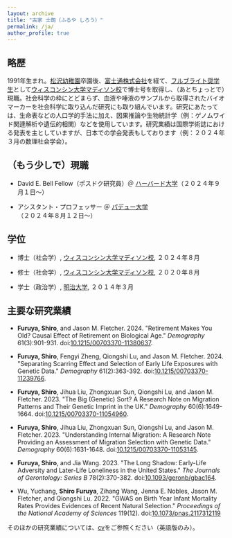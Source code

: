 ```yaml
---
layout: archive
title: "古家 士朗（ふるや しろう）"
permalink: /ja/
author_profile: true
---
```


## **略歴**
1991年生まれ。[松沢幼稚園](https://edu.unchusha.com/)卒園後、[富士通株式会社](https://global.fujitsu/ja-jp)を経て、[フルブライト奨学生](https://www.fulbright.jp/index.html)として[ウィスコンシン大学マディソン校](https://sociology.wisc.edu/)で博士号を取得し、（あとちょっとで）現職。社会科学の枠にとどまらず、血液や唾液のサンプルから取得されたバイオマーカーを社会科学に取り込んだ研究にも取り組んでいます。研究にあたっては、生命表などの人口学的手法に加え、因果推論や生物統計学（例：ゲノムワイド関連解析や遺伝的相関）などを使用しています。研究業績は国際学術誌における発表を主としていますが、日本での学会発表もしております（例：２０２４年３月の数理社会学会）。


## **（もう少しで）現職**


- David E. Bell Fellow（ポスドク研究員）＠ [ハーバード大学](https://www.hsph.harvard.edu/population-development/)（２０２４年９月１日～） 

- アシスタント・プロフェッサー ＠ [パデュー大学](https://www.cla.purdue.edu/academic/sociology/index.html)（２０２４年８月１２日～）

## **学位**

- 博士（社会学）, [ウィスコンシン大学マディソン校](https://sociology.wisc.edu/), ２０２４年８月

- 修士（社会学）, [ウィスコンシン大学マディソン校](https://sociology.wisc.edu/), ２０２０年８月

- 学士（政治学）, [明治大学](https://www.meiji.ac.jp/), ２０１４年３月

## **主要な研究業績**

- **Furuya, Shiro**, and Jason M. Fletcher. 2024. "Retirement Makes You Old? Causal Effect of Retirement on Biological Age." *Demography* 61(3):901-931. doi:[10.1215/00703370-11380637](https://doi.org/10.1215/00703370-11380637).

- **Furuya, Shiro**, Fengyi Zheng, Qiongshi Lu, and Jason M. Fletcher. 2024. "Separating Scarring Effect and Selection of Early Life Exposures with Genetic Data." *Demography* 61(2):363-392. doi:[10.1215/00703370-11239766](https://doi.org/10.1215/00703370-11239766).

- **Furuya, Shiro**, Jihua Liu, Zhongxuan Sun, Qiongshi Lu, and Jason M. Fletcher. 2023. "The Big (Genetic) Sort? A Research Note on Migration Patterns and Their Genetic Imprint in the UK." *Demography* 60(6):1649-1664. doi:[10.1215/00703370-11054960](https://doi.org/10.1215/00703370-11054960).

- **Furuya, Shiro**, Jihua Liu, Zhongxuan Sun, Qiongshi Lu, and Jason M. Fletcher. 2023. "Understanding Internal Migration: A Research Note Providing an Assessment of Migration Selection with Genetic Data." *Demography* 60(6):1631-1648. doi:[10.1215/00703370-11053145](https://doi.org/10.1215/00703370-11053145).

- **Furuya, Shiro**, and Jia Wang. 2023. "The Long Shadow: Early-Life Adversity and Later-Life Loneliness in the United States." *The Journals of Gerontology: Series B* 78(2):370-382. doi:[10.1093/geronb/gbac164](https://doi.org/10.1093/geronb/gbac164).

- Wu, Yuchang, **Shiro Furuya**, Zihang Wang, Jenna E. Nobles, Jason M. Fletcher, and Qiongshi Lu. 2022. "GWAS on Birth Year Infant Mortality Rates Provides Evidences of Recent Natural Selection." *Proceedings of the National Academy of Sciences* 119(12). doi:[10.1073/pnas.2117312119](https://doi.org/10.1073/pnas.2117312119)

そのほかの研究業績については、[cv](https://www.dropbox.com/s/l6i8xk1psvo75ev/vitae.pdf?dl=0)をご参照ください（英語版のみ）。



